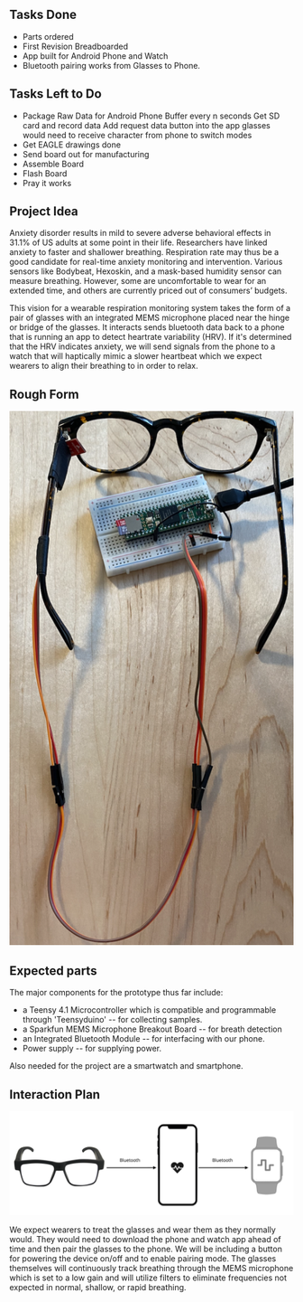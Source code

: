 ## Tasks Done

* Parts ordered
* First Revision Breadboarded
* App built for Android Phone and Watch
* Bluetooth pairing works from Glasses to Phone.

## Tasks Left to Do 
* Package Raw Data for Android Phone
    Buffer every n seconds
    Get SD card and record data
    Add request data button into the app glasses would need to receive character from phone to switch modes
* Get EAGLE drawings done
* Send board out for manufacturing
* Assemble Board
* Flash Board
* Pray it works


## Project Idea 
Anxiety disorder results in mild to severe adverse behavioral effects in 31.1% of US adults at some point in their life. Researchers have linked anxiety to faster and shallower breathing. Respiration rate may thus be a good candidate for real-time anxiety monitoring and intervention. Various sensors like Bodybeat, Hexoskin, and a mask-based humidity sensor can measure breathing. However, some are uncomfortable to wear for an extended time, and others are currently priced out of consumers’ budgets. 

This vision for a wearable respiration monitoring system takes the form of a pair of glasses with an integrated MEMS microphone placed near the hinge or bridge of the glasses. It interacts sends bluetooth data back to a phone that is running an app to detect heartrate variability (HRV). If it's determined that the HRV indicates anxiety, we will send signals from the phone to a watch that will haptically mimic a slower heartbeat which we expect wearers to align their breathing to in order to relax.

## Rough Form
![](https://github.com/ThisGuyEddie/Interactive-Lab-Hub/blob/master/final_project/media/cbm_proto.png)

## Expected parts
The major components for the prototype thus far include:
* a Teensy 4.1 Microcontroller which is compatible and programmable through 'Teensyduino' -- for collecting samples.  
* a Sparkfun MEMS Microphone Breakout Board -- for breath detection
* an Integrated Bluetooth Module -- for interfacing with our phone. 
* Power supply -- for supplying power. 

Also needed for the project are a smartwatch and smartphone. 


## Interaction Plan
![](https://github.com/ThisGuyEddie/Interactive-Lab-Hub/blob/master/final_project/media/cbm_to_phone_to_watch_small.jpg)

We expect wearers to treat the glasses and wear them as they normally would. They would need to download the phone and watch app ahead of time and then pair the glasses to the phone. We will be including a button for powering the device on/off and to enable pairing mode. The glasses themselves will continuously track breathing through the MEMS microphone which is set to a low gain and will utilize filters to eliminate frequencies not expected in normal, shallow, or rapid breathing. 
